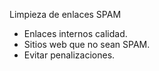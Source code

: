 Limpieza de enlaces SPAM

* Enlaces internos calidad.
* Sitios web que no sean SPAM.
* Evitar penalizaciones.
